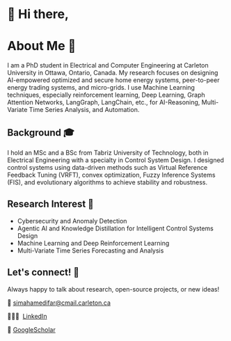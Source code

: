 # 👋 Hi there,
# About Me 🌟
I am a PhD student in Electrical and Computer Engineering at Carleton University in Ottawa, Ontario, Canada. My research focuses on designing AI-empowered optimized and secure home energy systems, peer-to-peer energy trading systems, and micro-grids. I use Machine Learning techniques, especially reinforcement learning, Deep Learning, Graph Attention Networks, LangGraph, LangChain, etc., for AI-Reasoning, Multi-Variate Time Series Analysis, and Automation.

## Background 🎓
I hold an MSc and a BSc from Tabriz University of Technology, both in Electrical Engineering with a specialty in Control System Design. I designed control systems using data-driven methods such as Virtual Reference Feedback Tuning (VRFT), convex optimization, Fuzzy Inference Systems (FIS), and evolutionary algorithms to achieve stability and robustness. 

## Research Interest 🔬

- Cybersecurity and Anomaly Detection
- Agentic AI and Knowledge Distillation for Intelligent Control Systems Design
- Machine Learning and Deep Reinforcement Learning
- Multi-Variate Time Series Forecasting and Analysis

## Let's connect! 📩

Always happy to talk about research, open-source projects, or new ideas!

📧 simahamedifar@cmail.carleton.ca

👩🏻‍💼  [LinkedIn](http://www.linkedin.com/in/sima-hamedifar)

📄 [GoogleScholar](https://scholar.google.com/citations?user=c0fwCakAAAAJ&hl=en)

